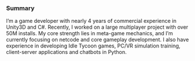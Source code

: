 ### Summary

I’m a game developer with nearly 4 years of commercial experience in Unity3D and C#. 
Recently, I worked on a large multiplayer project with over 50M installs. 
My core strength lies in meta-game mechanics, and I’m currently focusing on 
netcode and core gameplay development. I also have experience in 
developing Idle Tycoon games, PC/VR simulation training,  
client-server applications and chatbots in Python.
